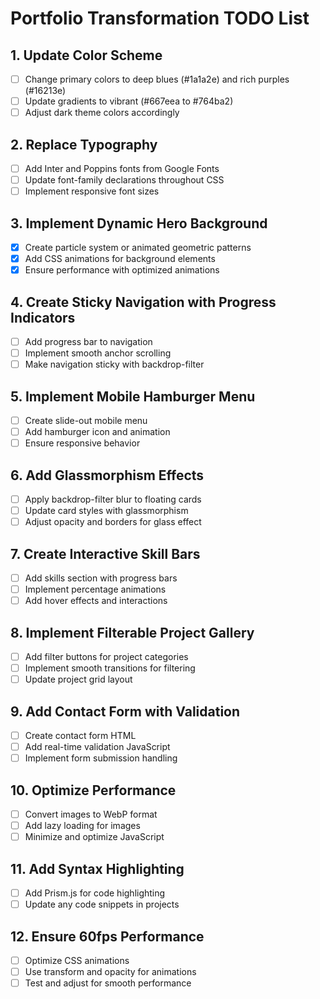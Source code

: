 # Portfolio Transformation TODO List

## 1. Update Color Scheme
- [ ] Change primary colors to deep blues (#1a1a2e) and rich purples (#16213e)
- [ ] Update gradients to vibrant (#667eea to #764ba2)
- [ ] Adjust dark theme colors accordingly

## 2. Replace Typography
- [ ] Add Inter and Poppins fonts from Google Fonts
- [ ] Update font-family declarations throughout CSS
- [ ] Implement responsive font sizes

## 3. Implement Dynamic Hero Background
- [x] Create particle system or animated geometric patterns
- [x] Add CSS animations for background elements
- [x] Ensure performance with optimized animations

## 4. Create Sticky Navigation with Progress Indicators
- [ ] Add progress bar to navigation
- [ ] Implement smooth anchor scrolling
- [ ] Make navigation sticky with backdrop-filter

## 5. Implement Mobile Hamburger Menu
- [ ] Create slide-out mobile menu
- [ ] Add hamburger icon and animation
- [ ] Ensure responsive behavior

## 6. Add Glassmorphism Effects
- [ ] Apply backdrop-filter blur to floating cards
- [ ] Update card styles with glassmorphism
- [ ] Adjust opacity and borders for glass effect

## 7. Create Interactive Skill Bars
- [ ] Add skills section with progress bars
- [ ] Implement percentage animations
- [ ] Add hover effects and interactions

## 8. Implement Filterable Project Gallery
- [ ] Add filter buttons for project categories
- [ ] Implement smooth transitions for filtering
- [ ] Update project grid layout

## 9. Add Contact Form with Validation
- [ ] Create contact form HTML
- [ ] Add real-time validation JavaScript
- [ ] Implement form submission handling

## 10. Optimize Performance
- [ ] Convert images to WebP format
- [ ] Add lazy loading for images
- [ ] Minimize and optimize JavaScript

## 11. Add Syntax Highlighting
- [ ] Add Prism.js for code highlighting
- [ ] Update any code snippets in projects

## 12. Ensure 60fps Performance
- [ ] Optimize CSS animations
- [ ] Use transform and opacity for animations
- [ ] Test and adjust for smooth performance
